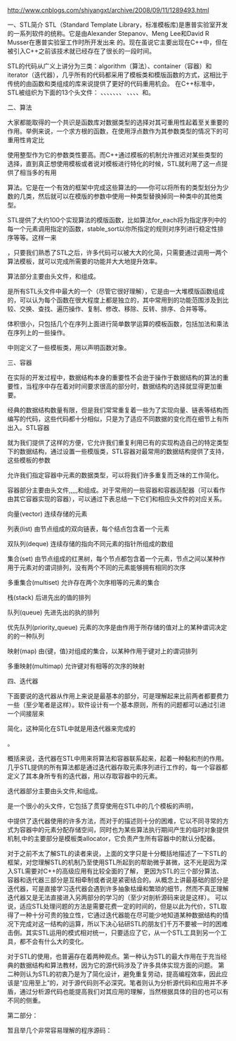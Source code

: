 http://www.cnblogs.com/shiyangxt/archive/2008/09/11/1289493.html

一、STL简介
STL（Standard Template Library，标准模板库)是惠普实验室开发的一系列软件的统称。它是由Alexander Stepanov、Meng Lee和David R Musser在惠普实验室工作时所开发出来
的。现在虽说它主要出现在C++中，但在被引入C++之前该技术就已经存在了很长的一段时间。

STL的代码从广义上讲分为三类：algorithm（算法）、container（容器）和iterator（迭代器），几乎所有的代码都采用了模板类和模版函数的方式，这相比于传统的由函数和类组成的库来说提供了更好的代码重用机会。
在C++标准中，STL被组织为下面的13个头文件：
<algorithm>、<deque>、<functional>、<iterator>、<vector>、<list>、<map>、
<memory>、<numeric>、<queue>、<set>、<stack>和<utility>。 


二、算法

大家都能取得的一个共识是函数库对数据类型的选择对其可重用性起着至关重要的作用。举例来说，一个求方根的函数，在使用浮点数作为其参数类型的情况下的可重用性肯定比

使用整型作为它的参数类性要高。而C++通过模板的机制允许推迟对某些类型的选择，直到真正想使用模板或者说对模板进行特化的时候，STL就利用了这一点提供了相当多的有用

算法。它是在一个有效的框架中完成这些算法的——你可以将所有的类型划分为少数的几类，然后就可以在模版的参数中使用一种类型替换掉同一种类中的其他类型。

STL提供了大约100个实现算法的模版函数，比如算法for_each将为指定序列中的每一个元素调用指定的函数，stable_sort以你所指定的规则对序列进行稳定性排序等等。这样一来

，只要我们熟悉了STL之后，许多代码可以被大大的化简，只需要通过调用一两个算法模板，就可以完成所需要的功能并大大地提升效率。

 
算法部分主要由头文件<algorithm>，<numeric>和<functional>组成。

<algorithm>是所有STL头文件中最大的一个（尽管它很好理解），它是由一大堆模版函数组成的，可以认为每个函数在很大程度上都是独立的，其中常用到的功能范围涉及到比较、交换、查找、遍历操作、复制、修改、移除、反转、排序、合并等等。

 

<numeric>体积很小，只包括几个在序列上面进行简单数学运算的模板函数，包括加法和乘法在序列上的一些操作。

 

<functional>中则定义了一些模板类，用以声明函数对象。

三、容器

在实际的开发过程中，数据结构本身的重要性不会逊于操作于数据结构的算法的重要性，当程序中存在着对时间要求很高的部分时，数据结构的选择就显得更加重要。

经典的数据结构数量有限，但是我们常常重复着一些为了实现向量、链表等结构而编写的代码，这些代码都十分相似，只是为了适应不同数据的变化而在细节上有所出入。STL容器

就为我们提供了这样的方便，它允许我们重复利用已有的实现构造自己的特定类型下的数据结构，通过设置一些模版类，STL容器对最常用的数据结构提供了支持，这些模板的参数

允许我们指定容器中元素的数据类型，可以将我们许多重复而乏味的工作简化。

 

容器部分主要由头文件<vector>,<list>,<deque>,<set>,<map>,<stack>和<queue>组成。对于常用的一些容器和容器适配器（可以看作由其它容器实现的容器），可以通过下表总结一下它们和相应头文件的对应关系。

向量(vector) 连续存储的元素<vector>

列表(list)       由节点组成的双向链表，每个结点包含着一个元素<list>

双队列(deque) 连续存储的指向不同元素的指针所组成的数组<deque>

集合(set) 由节点组成的红黑树，每个节点都包含着一个元素，节点之间以某种作用于元素对的谓词排列，没有两个不同的元素能够拥有相同的次序 <set>

多重集合(multiset) 允许存在两个次序相等的元素的集合 <set>

栈(stack) 后进先出的值的排列 <stack>

队列(queue) 先进先出的执的排列 <queue>

优先队列(priority_queue) 元素的次序是由作用于所存储的值对上的某种谓词决定的的一种队列 <queue>

映射(map) 由{键，值}对组成的集合，以某种作用于键对上的谓词排列 <map>

多重映射(multimap) 允许键对有相等的次序的映射 <map>


四、迭代器

 

下面要说的迭代器从作用上来说是最基本的部分，可是理解起来比前两者都要费力一些（至少笔者是这样）。软件设计有一个基本原则，所有的问题都可以通过引进一个间接层来

简化，这种简化在STL中就是用迭代器来完成的

。

概括来说，迭代器在STL中用来将算法和容器联系起来，起着一种黏和剂的作用。几乎STL提供的所有算法都是通过迭代器存取元素序列进行工作的，每一个容器都定义了其本身所专有的迭代器，用以存取容器中的元素。

 

迭代器部分主要由头文件<utility>,<iterator>和<memory>组成。

<utility>是一个很小的头文件，它包括了贯穿使用在STL中的几个模板的声明，

<iterator>中提供了迭代器使用的许多方法，而对于<memory>的描述则十分的困难，它以不同寻常的方式为容器中的元素分配存储空间，同时也为某些算法执行期间产生的临时对象提供机制,<memory>中的主要部分是模板类allocator，它负责产生所有容器中的默认分配器。



对于之前不太了解STL的读者来说，上面的文字只是十分概括地描述了一下STL的框架，对您理解STL的机制乃至使用STL所起到的帮助微乎甚微，这不光是因为深入STL需要对C++的高级应用有比较全面的了解，
更因为STL的三个部分算法、容器和迭代器三部分是互相牵制或者说是紧密结合的。从概念上讲最基础的部分是迭代器，可是直接学习迭代器会遇到许多抽象枯燥和繁琐的细节，然而不真正理解迭代器又是无法直接进入另两部分的学习的（至少对剖析源码来说是这样）。
可以说，适应STL处理问题的方法是需要花费一定的时间的，但是以此为代价，STL取得了一种十分可贵的独立性，它通过迭代器能在尽可能少地知道某种数据结构的情况下完成对这一结构的运算，所以下决心钻研STL的朋友们千万不要被一时的困难击倒。其实STL运用的模式相对统一，只要适应了它，从一个STL工具到另一个工具，都不会有什么大的变化。

对于STL的使用，也普遍存在着两种观点。第一种认为STL的最大作用在于充当经典的数据结构和算法教材，因为它的源代码涉及了许多具体实现方面的问题。
第二种则认为STL的初衷乃是为了简化设计，避免重复劳动，提高编程效率，因此应该是“应用至上”的，对于源代码则不必深究。笔者则认为分析源代码和应用并不矛盾，通过分析源代码也能提高我们对其应用的理解，当然根据具体的目的也可以有不同的侧重。

第二部分：

暂且举几个非常容易理解的程序源码：





